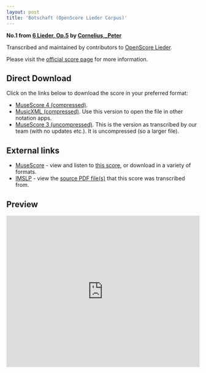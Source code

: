 ```yaml
---
layout: post
title: 'Botschaft (OpenScore Lieder Corpus)'
---
```


__No.1 from [6 Lieder, Op.5](https://fourscoreandmore.org/OpenScore/Cornelius%2C_Peter/6_Lieder%2C_Op.5/) by [Cornelius,_Peter](https://fourscoreandmore.org/OpenScore/Cornelius%2C_Peter)__

Transcribed and maintained by contributors to [OpenScore Lieder].

Please visit the [official score page] for more information.

[official score page]: https://musescore.com/openscore-lieder-corpus/scores/5051346
[OpenScore Lieder]: https://musescore.com/openscore-lieder-corpus

## Direct Download

Click on the links below to download the score in your preferred format:
- [MuseScore 4 (compressed)](https://fourscoreandmore.org/OpenScore/Cornelius%2C_Peter/6_Lieder%2C_Op.5/1_Botschaft.mscz).
- [MusicXML (compressed)](https://fourscoreandmore.org/OpenScore/Cornelius%2C_Peter/6_Lieder%2C_Op.5/1_Botschaft.mxl). Use this version to open the file in other notation apps.
- [MuseScore 3 (uncompressed)](https://raw.githubusercontent.com/OpenScore/Lieder/refs/heads/main/scores/Cornelius%2C_Peter/6_Lieder%2C_Op.5/1_Botschaft/lc5051346.mscx). This is the version as transcribed by our team (with no updates etc.). It is uncompressed (so a larger file).

## External links

- [MuseScore] - view and listen to [this score][MuseScore], or download in a variety of formats.
- [IMSLP] - view the [source PDF file(s)][IMSLP] that this score was transcribed from.

[MuseScore]: https://musescore.com/score/5051346
[IMSLP]: https://imslp.org/wiki/Special:ReverseLookup/24063

## Preview

<iframe width="100%" height="394" src="https://musescore.com/openscore-lieder-corpus/scores/5051346/embed" frameborder="0" allowfullscreen allow="autoplay; fullscreen"></iframe>
